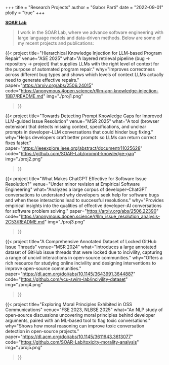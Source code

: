 +++
title = "Research Projects"
author = "Gabor Parti"
date = "2022-09-01"
plotly = "true"
+++

[<i class="fa fa-graduation-cap" aria-hidden="true"></i> **SOAR Lab**](https://soar-lab.github.io/)

>  I work in the SOAR Lab, where we advance software engineering with large language models and data-driven methods. Below are some of my recent projects and publications:

{{< project
   title="Hierarchical Knowledge Injection for LLM-based Program Repair"
   venue="ASE 2025"
   what="A layered retrieval pipeline (bug → repository → project) that supplies LLMs with the right level of context for the purpose of automated program repair."
   why="Improves correctness across different bug types and shows which levels of context LLMs actually need to generate effective repairs."
   paper="https://arxiv.org/abs/2506.24015"
   code="https://anonymous.4open.science/r/llm-apr-knowledge-injection-1BB7/README.md"
   img="./proj1.png"
>}}

{{< project
   title="Towards Detecting Prompt Knowledge Gaps for Improved LLM-guided Issue Resolution"
   venue="MSR 2025"
   what="A tool (browser extension) that detects missing context, specifications, and unclear prompts in developer–LLM conversations that could hinder bug fixing."
   why="Helps developers craft better prompts so LLMs can return correct fixes faster."
   paper="https://ieeexplore.ieee.org/abstract/document/11025628"
   code="https://github.com/SOAR-Lab/prompt-knowledge-gap"
   img="./proj2.png"
>}}

{{< project
   title="What Makes ChatGPT Effective for Software Issue Resolution?"
   venue="Under minor revision at Empirical Software Engineering"
   what="Analyzes a large corpus of developer–ChatGPT conversations to understand why developers seek help for software bugs and when these interactions lead to successful resolutions."
   why="Provides empirical insights into the qualities of effective developer–AI conversations for software problem solving."
   paper="https://arxiv.org/abs/2506.22390"
   code="https://anonymous.4open.science/r/llm_issue_resolution_analysis-2C53/README.md"
   img="./proj3.png"
>}}

{{< project
   title="A Comprehensive Annotated Dataset of Locked GitHub Issue Threads"
   venue="MSR 2024"
   what="Introduces a large annotated dataset of GitHub issue threads that were locked due to incivility, capturing a range of uncivil interactions in open-source communities."
   why="Offers a rich resource for studying online incivility and designing interventions to improve open-source communities."
   paper="https://dl.acm.org/doi/abs/10.1145/3643991.3644887"
   code="https://github.com/vcu-swim-lab/incivility-dataset"
   img="./proj4.png"
>}}

{{< project
   title="Exploring Moral Principles Exhibited in OSS Communications"
   venue="FSE 2023, NLBSE 2025"
   what="An NLP study of open-source discussions uncovering moral principles behind developer arguments, paired with an ML-based tool to flag toxic conversations."
   why="Shows how moral reasoning can improve toxic conversation detection in open-source projects."
   paper="https://dl.acm.org/doi/abs/10.1145/3611643.3613077"
   code="https://github.com/SOAR-Lab/toxicity-morality-analysis"
   img="./proj5.png"
>}}